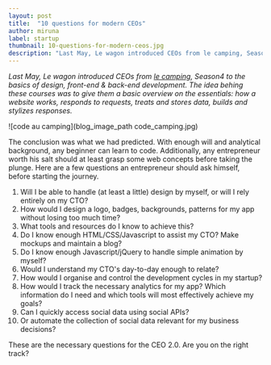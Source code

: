 ```yaml
---
layout: post
title:  "10 questions for modern CEOs"
author: miruna
label: startup
thumbnail: 10-questions-for-modern-ceos.jpg
description: "Last May, Le wagon introduced CEOs from le camping, Season4 to the basics of design, front-end & back-end development. The idea behing these courses was to give them a basic overview on the essentials: how a website works, responds to requests, treats and stores data, builds and stylizes responses."
---
```


*Last May, Le wagon introduced CEOs from <a href="http://www.lecamping.org/">le camping</a>, Season4 to the basics of design, front-end & back-end development. The idea behing these courses was to give them a basic overview on the essentials: how a website works, responds to requests, treats and stores data, builds and stylizes responses.*

![code au camping](blog_image_path code_camping.jpg)

The conclusion was what we had predicted. With enough will and analytical background, any beginner can learn to code. Additionally, any entrepreneur worth his salt should at least grasp some web concepts before taking the plunge. Here are a few questions an entrepreneur should ask himself, before starting the journey.


1. Will I be able to handle (at least a little) design by myself, or will I rely entirely on my CTO?
2. How would I design a logo, badges, backgrounds, patterns for my app without losing too much time?
3. What tools and resources do I know to achieve this?
4. Do I know enough HTML/CSS/Javascript to assist my CTO? Make mockups and maintain a blog?
5. Do I know enough Javascript/jQuery to handle simple animation by myself?
6. Would I understand my CTO's day-to-day enough to relate?
7. How would I organise and control the development cycles in my startup?
8. How would I track the necessary analytics for my app? Which information do I need and which tools will most effectively achieve my goals?
9. Can I quickly access social data using social APIs?
10. Or automate the collection of social data relevant for my business decisions?

These are the necessary questions for the CEO 2.0. Are you on the right track?

